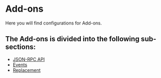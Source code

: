 # Add-ons

Here you will find configurations for Add-ons.

## The Add-ons is divided into the following sub-sections:

- [JSON-RPC API](./json-rpc-api/index.md)
- [Events](./events.md)
- [Replacement](./replacement/index.md)
